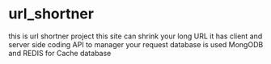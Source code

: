 # url_shortner
this is url shortner project this site can shrink your long URL 
it has client and server side coding 
API to manager your request
database is used MongODB and REDIS for Cache database
